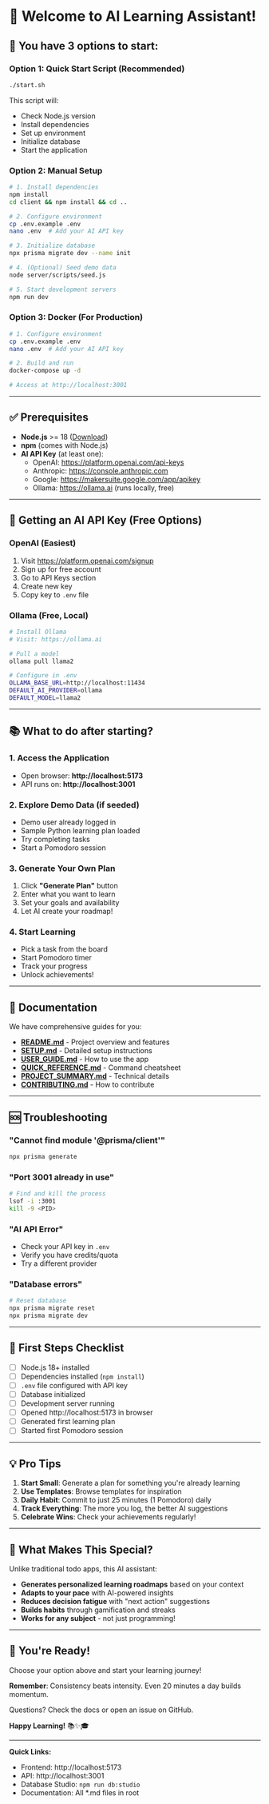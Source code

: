# 🎉 Welcome to AI Learning Assistant!

## 🚀 You have 3 options to start:

### Option 1: Quick Start Script (Recommended)
```bash
./start.sh
```
This script will:
- Check Node.js version
- Install dependencies
- Set up environment
- Initialize database
- Start the application

### Option 2: Manual Setup
```bash
# 1. Install dependencies
npm install
cd client && npm install && cd ..

# 2. Configure environment
cp .env.example .env
nano .env  # Add your AI API key

# 3. Initialize database
npx prisma migrate dev --name init

# 4. (Optional) Seed demo data
node server/scripts/seed.js

# 5. Start development servers
npm run dev
```

### Option 3: Docker (For Production)
```bash
# 1. Configure environment
cp .env.example .env
nano .env  # Add your AI API key

# 2. Build and run
docker-compose up -d

# Access at http://localhost:3001
```

---

## ✅ Prerequisites

- **Node.js** >= 18 ([Download](https://nodejs.org))
- **npm** (comes with Node.js)
- **AI API Key** (at least one):
  - OpenAI: https://platform.openai.com/api-keys
  - Anthropic: https://console.anthropic.com
  - Google: https://makersuite.google.com/app/apikey
  - Ollama: https://ollama.ai (runs locally, free)

---

## 🔑 Getting an AI API Key (Free Options)

### OpenAI (Easiest)
1. Visit https://platform.openai.com/signup
2. Sign up for free account
3. Go to API Keys section
4. Create new key
5. Copy key to `.env` file

### Ollama (Free, Local)
```bash
# Install Ollama
# Visit: https://ollama.ai

# Pull a model
ollama pull llama2

# Configure in .env
OLLAMA_BASE_URL=http://localhost:11434
DEFAULT_AI_PROVIDER=ollama
DEFAULT_MODEL=llama2
```

---

## 📚 What to do after starting?

### 1. Access the Application
- Open browser: **http://localhost:5173**
- API runs on: **http://localhost:3001**

### 2. Explore Demo Data (if seeded)
- Demo user already logged in
- Sample Python learning plan loaded
- Try completing tasks
- Start a Pomodoro session

### 3. Generate Your Own Plan
1. Click **"Generate Plan"** button
2. Enter what you want to learn
3. Set your goals and availability
4. Let AI create your roadmap!

### 4. Start Learning
- Pick a task from the board
- Start Pomodoro timer
- Track your progress
- Unlock achievements!

---

## 📖 Documentation

We have comprehensive guides for you:

- **[README.md](README.md)** - Project overview and features
- **[SETUP.md](SETUP.md)** - Detailed setup instructions
- **[USER_GUIDE.md](USER_GUIDE.md)** - How to use the app
- **[QUICK_REFERENCE.md](QUICK_REFERENCE.md)** - Command cheatsheet
- **[PROJECT_SUMMARY.md](PROJECT_SUMMARY.md)** - Technical details
- **[CONTRIBUTING.md](CONTRIBUTING.md)** - How to contribute

---

## 🆘 Troubleshooting

### "Cannot find module '@prisma/client'"
```bash
npx prisma generate
```

### "Port 3001 already in use"
```bash
# Find and kill the process
lsof -i :3001
kill -9 <PID>
```

### "AI API Error"
- Check your API key in `.env`
- Verify you have credits/quota
- Try a different provider

### "Database errors"
```bash
# Reset database
npx prisma migrate reset
npx prisma migrate dev
```

---

## 🎯 First Steps Checklist

- [ ] Node.js 18+ installed
- [ ] Dependencies installed (`npm install`)
- [ ] `.env` file configured with API key
- [ ] Database initialized
- [ ] Development server running
- [ ] Opened http://localhost:5173 in browser
- [ ] Generated first learning plan
- [ ] Started first Pomodoro session

---

## 💡 Pro Tips

1. **Start Small**: Generate a plan for something you're already learning
2. **Use Templates**: Browse templates for inspiration
3. **Daily Habit**: Commit to just 25 minutes (1 Pomodoro) daily
4. **Track Everything**: The more you log, the better AI suggestions
5. **Celebrate Wins**: Check your achievements regularly!

---

## 🌟 What Makes This Special?

Unlike traditional todo apps, this AI assistant:
- **Generates personalized learning roadmaps** based on your context
- **Adapts to your pace** with AI-powered insights
- **Reduces decision fatigue** with "next action" suggestions
- **Builds habits** through gamification and streaks
- **Works for any subject** - not just programming!

---

## 🚀 You're Ready!

Choose your option above and start your learning journey!

**Remember**: Consistency beats intensity. Even 20 minutes a day builds momentum.

Questions? Check the docs or open an issue on GitHub.

**Happy Learning!** 📚✨🎓

---

**Quick Links:**
- Frontend: http://localhost:5173
- API: http://localhost:3001
- Database Studio: `npm run db:studio`
- Documentation: All *.md files in root
